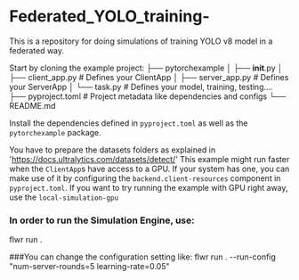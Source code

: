 # Federated_YOLO_training-
This is a repository for doing simulations of training YOLO v8 model in a federated way.

Start by cloning the example project:
├── pytorchexample
│   ├── __init__.py
│   ├── client_app.py   # Defines your ClientApp
│   ├── server_app.py   # Defines your ServerApp
│   └── task.py         # Defines your model, training, testing....
├── pyproject.toml      # Project metadata like dependencies and configs
└── README.md

Install the dependencies defined in `pyproject.toml` as well as the `pytorchexample` package.

You have to prepare the datasets folders as explained in 'https://docs.ultralytics.com/datasets/detect/'
This example might run faster when the `ClientApp`s have access to a GPU. If your system has one, you can make use of it by configuring the `backend.client-resources` component in `pyproject.toml`. If you want to try running the example with GPU right away, use the `local-simulation-gpu`

### In order to run the Simulation Engine, use:
flwr run .

###You can change the configuration setting like:
flwr run . --run-config "num-server-rounds=5 learning-rate=0.05"
